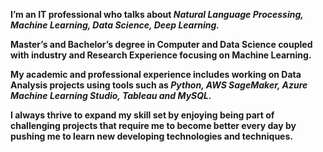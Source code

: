 **I’m an IT professional who talks about _Natural Language Processing, Machine Learning, Data Science, Deep Learning._**

**Master’s and Bachelor’s degree in Computer and Data Science coupled with industry and Research Experience focusing on Machine Learning.**

**My academic and professional experience includes working on Data Analysis projects using tools such as _Python, AWS SageMaker, Azure Machine Learning Studio, Tableau and MySQL._**

**I always thrive to expand my skill set by enjoying being part of challenging projects that require me to become better every day by pushing me to learn new developing technologies and techniques.**





<!---
shashankReddy864/shashankReddy864 is a ✨ special ✨ repository because its `README.md` (this file) appears on your GitHub profile.
You can click the Preview link to take a look at your changes.
--->

